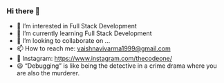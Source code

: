 ### Hi there 👋
- 👀 I’m interested in Full Stack Development
- 🌱 I’m currently learning Full Stack Development
- 👯 I’m looking to collaborate on ...
- 📫 How to reach me: vaishnavivarma1999@gmail.com 
- 🔗 Instagram: https://www.instagram.com/thecodeone/
- 😆 “Debugging” is like being the detective in a crime drama where you are also the murderer.
